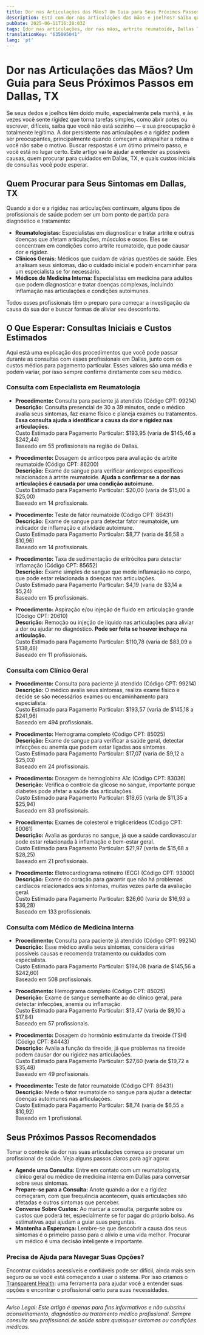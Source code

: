 ```yaml
---
title: Dor nas Articulações das Mãos? Um Guia para Seus Próximos Passos em Dallas, TX  
description: Está com dor nas articulações das mãos e joelhos? Saiba quem procurar e quais custos iniciais esperar em Dallas, TX.  
pubDate: 2025-06-11T16:28:03Z
tags: [dor nas articulações, dor nas mãos, artrite reumatoide, Dallas TX, cuidados de saúde, reumatologia, clínica geral, medicina interna]
translationKey: "635095041"
lang: 'pt'
---
```


# Dor nas Articulações das Mãos? Um Guia para Seus Próximos Passos em Dallas, TX

Se seus dedos e joelhos têm doído muito, especialmente pela manhã, e às vezes você sente rigidez que torna tarefas simples, como abrir potes ou escrever, difíceis, saiba que você não está sozinho — e sua preocupação é totalmente legítima. A dor persistente nas articulações e a rigidez podem ser preocupantes, principalmente quando começam a atrapalhar a rotina e você não sabe o motivo. Buscar respostas é um ótimo primeiro passo, e você está no lugar certo. Este artigo vai te ajudar a entender as possíveis causas, quem procurar para cuidados em Dallas, TX, e quais custos iniciais de consultas você pode esperar.

## Quem Procurar para Seus Sintomas em Dallas, TX

Quando a dor e a rigidez nas articulações continuam, alguns tipos de profissionais de saúde podem ser um bom ponto de partida para diagnóstico e tratamento:

- **Reumatologistas:** Especialistas em diagnosticar e tratar artrite e outras doenças que afetam articulações, músculos e ossos. Eles se concentram em condições como artrite reumatoide, que pode causar dor e rigidez.
- **Clínicos Gerais:** Médicos que cuidam de várias questões de saúde. Eles analisam seus sintomas, dão o cuidado inicial e podem encaminhar para um especialista se for necessário.
- **Médicos de Medicina Interna:** Especialistas em medicina para adultos que podem diagnosticar e tratar doenças complexas, incluindo inflamação nas articulações e condições autoimunes.

Todos esses profissionais têm o preparo para começar a investigação da causa da sua dor e buscar formas de aliviar seu desconforto.

## O Que Esperar: Consultas Iniciais e Custos Estimados

Aqui está uma explicação dos procedimentos que você pode passar durante as consultas com esses profissionais em Dallas, junto com os custos médios para pagamento particular. Esses valores são uma média e podem variar, por isso sempre confirme diretamente com seu médico.

### Consulta com Especialista em Reumatologia

- **Procedimento:** Consulta para paciente já atendido (Código CPT: 99214)  
  **Descrição:** Consulta presencial de 30 a 39 minutos, onde o médico avalia seus sintomas, faz exame físico e planeja exames ou tratamentos. **Essa consulta ajuda a identificar a causa da dor e rigidez nas articulações.**  
  Custo Estimado para Pagamento Particular: $193,95 (varia de $145,46 a $242,44)  
  Baseado em 55 profissionais na região de Dallas.

- **Procedimento:** Dosagem de anticorpos para avaliação de artrite reumatoide (Código CPT: 86200)  
  **Descrição:** Exame de sangue para verificar anticorpos específicos relacionados à artrite reumatoide. **Ajuda a confirmar se a dor nas articulações é causada por uma condição autoimune.**  
  Custo Estimado para Pagamento Particular: $20,00 (varia de $15,00 a $25,00)  
  Baseado em 14 profissionais.

- **Procedimento:** Teste de fator reumatoide (Código CPT: 86431)  
  **Descrição:** Exame de sangue para detectar fator reumatoide, um indicador de inflamação e atividade autoimune.  
  Custo Estimado para Pagamento Particular: $8,77 (varia de $6,58 a $10,96)  
  Baseado em 14 profissionais.

- **Procedimento:** Taxa de sedimentação de eritrócitos para detectar inflamação (Código CPT: 85652)  
  **Descrição:** Exame simples de sangue que mede inflamação no corpo, que pode estar relacionada a doenças nas articulações.  
  Custo Estimado para Pagamento Particular: $4,19 (varia de $3,14 a $5,24)  
  Baseado em 15 profissionais.

- **Procedimento:** Aspiração e/ou injeção de fluido em articulação grande (Código CPT: 20610)  
  **Descrição:** Remoção ou injeção de líquido nas articulações para aliviar a dor ou ajudar no diagnóstico. **Pode ser feita se houver inchaço na articulação.**  
  Custo Estimado para Pagamento Particular: $110,78 (varia de $83,09 a $138,48)  
  Baseado em 11 profissionais.

### Consulta com Clínico Geral

- **Procedimento:** Consulta para paciente já atendido (Código CPT: 99214)  
  **Descrição:** O médico avalia seus sintomas, realiza exame físico e decide se são necessários exames ou encaminhamento para especialista.  
  Custo Estimado para Pagamento Particular: $193,57 (varia de $145,18 a $241,96)  
  Baseado em 494 profissionais.

- **Procedimento:** Hemograma completo (Código CPT: 85025)  
  **Descrição:** Exame de sangue para verificar a saúde geral, detectar infecções ou anemia que podem estar ligadas aos sintomas.  
  Custo Estimado para Pagamento Particular: $17,07 (varia de $9,12 a $25,03)  
  Baseado em 24 profissionais.

- **Procedimento:** Dosagem de hemoglobina A1c (Código CPT: 83036)  
  **Descrição:** Verifica o controle da glicose no sangue, importante porque diabetes pode afetar a saúde das articulações.  
  Custo Estimado para Pagamento Particular: $18,65 (varia de $11,35 a $25,94)  
  Baseado em 83 profissionais.

- **Procedimento:** Exames de colesterol e triglicerídeos (Código CPT: 80061)  
  **Descrição:** Avalia as gorduras no sangue, já que a saúde cardiovascular pode estar relacionada à inflamação e bem-estar geral.  
  Custo Estimado para Pagamento Particular: $21,97 (varia de $15,68 a $28,25)  
  Baseado em 21 profissionais.

- **Procedimento:** Eletrocardiograma rotineiro (ECG) (Código CPT: 93000)  
  **Descrição:** Exame do coração para garantir que não há problemas cardíacos relacionados aos sintomas, muitas vezes parte da avaliação geral.  
  Custo Estimado para Pagamento Particular: $26,60 (varia de $16,93 a $36,28)  
  Baseado em 133 profissionais.

### Consulta com Médico de Medicina Interna

- **Procedimento:** Consulta para paciente já atendido (Código CPT: 99214)  
  **Descrição:** Esse médico avalia seus sintomas, considera várias possíveis causas e recomenda tratamento ou cuidados com especialista.  
  Custo Estimado para Pagamento Particular: $194,08 (varia de $145,56 a $242,60)  
  Baseado em 508 profissionais.

- **Procedimento:** Hemograma completo (Código CPT: 85025)  
  **Descrição:** Exame de sangue semelhante ao do clínico geral, para detectar infecções, anemia ou inflamação.  
  Custo Estimado para Pagamento Particular: $13,47 (varia de $9,10 a $17,84)  
  Baseado em 57 profissionais.

- **Procedimento:** Dosagem do hormônio estimulante da tireoide (TSH) (Código CPT: 84443)  
  **Descrição:** Avalia a função da tireoide, já que problemas na tireoide podem causar dor ou rigidez nas articulações.  
  Custo Estimado para Pagamento Particular: $27,60 (varia de $19,72 a $35,48)  
  Baseado em 49 profissionais.

- **Procedimento:** Teste de fator reumatoide (Código CPT: 86431)  
  **Descrição:** Mede o fator reumatoide no sangue para ajudar a detectar doenças autoimunes nas articulações.  
  Custo Estimado para Pagamento Particular: $8,74 (varia de $6,55 a $10,92)  
  Baseado em 1 profissional.

## Seus Próximos Passos Recomendados

Tomar o controle da dor nas suas articulações começa ao procurar um profissional de saúde. Veja alguns passos claros para agir agora:

- **Agende uma Consulta:** Entre em contato com um reumatologista, clínico geral ou médico de medicina interna em Dallas para conversar sobre seus sintomas.
- **Prepare-se para a Consulta:** Anote quando a dor e a rigidez começaram, com que frequência acontecem, quais articulações são afetadas e outros sintomas que perceber.
- **Converse Sobre Custos:** Ao marcar a consulta, pergunte sobre os custos que poderá ter, especialmente se for pagar do próprio bolso. As estimativas aqui ajudam a guiar suas perguntas.
- **Mantenha a Esperança:** Lembre-se que descobrir a causa dos seus sintomas é o primeiro passo para o alívio e uma vida melhor. Procurar um médico é uma decisão inteligente e importante.

### Precisa de Ajuda para Navegar Suas Opções?

Encontrar cuidados acessíveis e confiáveis pode ser difícil, ainda mais sem seguro ou se você está começando a usar o sistema. Por isso criamos o [Transparent Health](https://transparenthealth.ai): uma ferramenta para ajudar você a entender suas opções e encontrar o profissional certo para suas necessidades.

---

*Aviso Legal: Este artigo é apenas para fins informativos e não substitui aconselhamento, diagnóstico ou tratamento médico profissional. Sempre consulte seu profissional de saúde sobre quaisquer sintomas ou condições médicas.*
